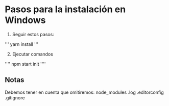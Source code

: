 # Pasos para la instalación en Windows
1. Seguir estos pasos:

'''
yarn install
'''


2. Ejecutar comandos

''''
npm start init
''''

## Notas
Debemos tener en cuenta que omitiremos:
node_modules
.log
.editorconfig
.gitignore


